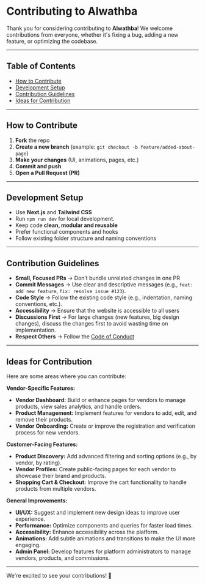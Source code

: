 # Contributing to Alwathba

Thank you for considering contributing to **Alwathba**!
We welcome contributions from everyone, whether it's fixing a bug, adding a new feature, or optimizing the codebase.

---

## Table of Contents
- [How to Contribute](#how-to-contribute)
- [Development Setup](#development-setup)
- [Contribution Guidelines](#contribution-guidelines)
- [Ideas for Contribution](#ideas-for-contribution)

---

## How to Contribute

1. **Fork** the repo
2. **Create a new branch** (example: `git checkout -b feature/added-about-page`)
3. **Make your changes** (UI, animations, pages, etc.)
4. **Commit and push**
5. **Open a Pull Request (PR)**

---

## Development Setup

- Use **Next.js** and **Tailwind CSS**
- Run `npm run dev` for local development.
- Keep code **clean, modular and reusable**
- Prefer functional components and hooks
- Follow existing folder structure and naming conventions

---

## Contribution Guidelines

- **Small, Focused PRs** → Don’t bundle unrelated changes in one PR  
- **Commit Messages** → Use clear and descriptive messages (e.g., `feat: add new feature`, `fix: resolve issue #123`).
- **Code Style** → Follow the existing code style (e.g., indentation, naming conventions, etc.).
- **Accessibility** → Ensure that the website is accessible to all users
- **Discussions First** → For large changes (new features, big design changes), discuss the changes first to avoid wasting time on implementation.
- **Respect Others** → Follow the [Code of Conduct](./CODE_OF_CONDUCT.md)  

---

## Ideas for Contribution

Here are some areas where you can contribute:

**Vendor-Specific Features:**
- **Vendor Dashboard:** Build or enhance pages for vendors to manage products, view sales analytics, and handle orders.
- **Product Management:** Implement features for vendors to add, edit, and remove their products.
- **Vendor Onboarding:** Create or improve the registration and verification process for new vendors.

**Customer-Facing Features:**
- **Product Discovery:** Add advanced filtering and sorting options (e.g., by vendor, by rating).
- **Vendor Profiles:** Create public-facing pages for each vendor to showcase their brand and products.
- **Shopping Cart & Checkout:** Improve the cart functionality to handle products from multiple vendors.

**General Improvements:**
- **UI/UX:** Suggest and implement new design ideas to improve user experience.
- **Performance:** Optimize components and queries for faster load times.
- **Accessibility:** Enhance accessibility across the platform.
- **Animations:** Add subtle animations and transitions to make the UI more engaging.
- **Admin Panel:** Develop features for platform administrators to manage vendors, products, and commissions.

---

We're excited to see your contributions! 🚀